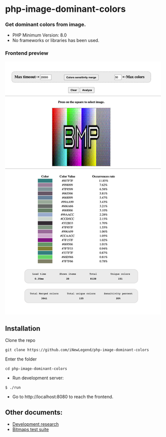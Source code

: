 # php-image-dominant-colors

### Get dominant colors from image.

- PHP Minimum Version: 8.0
- No frameworks or libraries has been used.

### Frontend preview
![](./docs/preview_1.png)

## Installation

Clone the repo

```shell
git clone https://github.com/iNewLegend/php-image-dominant-colors
```

Enter the folder
```shell
cd php-image-dominant-colors
```

- Run development server:
```shell
$ ./run
```

- Go to http://localhost:8080 to reach the frontend.

## Other documents:

- [Development research](docs/development-research.md)
- [Bitmaps test suite](docs/bitmaps-test-suite.md)
